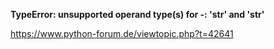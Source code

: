 __TypeError: unsupported operand type(s) for -: 'str' and 'str'__

https://www.python-forum.de/viewtopic.php?t=42641
